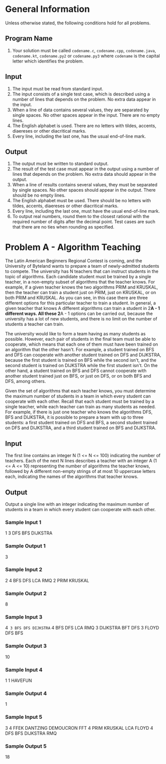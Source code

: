 # General Information

Unless otherwise stated, the following conditions hold for all problems.

## Program Name

1. Your solution must be called `codename.c`, `codename.cpp`, `codename.java`, `codename.kt`, `codename.py2` or `codename.py3` where `codename` is the capital letter which identifies the problem.

## Input

1. The input must be read from standard input.
2. The input consists of a single test case, which is described using a number of lines that depends on the problem. No extra data appear in the input.
3. When a line of data contains several values, they are separated by single spaces. No other spaces appear in the input. There are no empty lines.
4. The English alphabet is used. There are no letters with tildes, accents, diaereses or other diacritical marks.
5. Every line, including the last one, has the usual end-of-line mark.

## Output

1. The output must be written to standard output.
2. The result of the test case must appear in the output using a number of lines that depends on the problem. No extra data should appear in the output.
3. When a line of results contains several values, they must be separated by single spaces. No other spaces should appear in the output. There should be no empty lines.
4. The English alphabet must be used. There should be no letters with tildes, accents, diaereses or other diacritical marks.
5. Every line, including the last one, must have the usual end-of-line mark.
6. To output real numbers, round them to the closest rational with the required number of digits after the decimal point. Test cases are such that there are no ties when rounding as specified.

# Problem A - Algorithm Teaching

The Latin American Beginners Regional Contest is coming, and the University of Byteland wants to prepare a team of newly-admitted students to compete. The university has N teachers that can instruct students in the topic of algorithms. Each candidate student must be trained by a single teacher, in a non-empty subset of algorithms that the teacher knows. For example, if a given teacher knows the two algorithms PRIM and KRUSKAL, then the teacher can train a student just on PRIM, just on KRUSKAL, or on both PRIM and KRUSKAL. As you can see, in this case there are three different options for this particular teacher to train a student. In general, a given teacher that knows A different algorithms can train a student in 2**A - 1 different ways. All these 2**A - 1 options can be carried out, because the university has a lot of new students, and there is no limit on the number of students a teacher can train.

The university would like to form a team having as many students as possible. However, each pair of students in the final team must be able to cooperate, which means that each one of them must have been trained on an algorithm that the other hasn't. For example, a student trained on BFS and DFS can cooperate with another student trained on DFS and DIJKSTRA, because the first student is trained on BFS while the second isn't, and the second student is trained on DIJKSTRA while the first student isn't. On the other hand, a student trained on BFS and DFS cannot cooperate with another student trained just on BFS, or just on DFS, or on both BFS and DFS, among others.

Given the set of algorithms that each teacher knows, you must determine the maximum number of students in a team in which every student can cooperate with each other. Recall that each student must be trained by a single teacher, while each teacher can train as many students as needed. For example, if there is just one teacher who knows the algorithms DFS, BFS and DIJKSTRA, it is possible to prepare a team with up to three students: a first student trained on DFS and BFS, a second student trained on DFS and DIJKSTRA, and a third student trained on BFS and DIJKSTRA.

## Input

The first line contains an integer N (1 <= N <= 100) indicating the number of teachers. Each of the next N lines describes a teacher with an integer A (1 <= A <= 10) representing the number of algorithms the teacher knows, followed by A different non-empty strings of at most 10 uppercase letters each, indicating the names of the algorithms that teacher knows.

## Output

Output a single line with an integer indicating the maximum number of students in a team in which every student can cooperate with each other.

### Sample Input 1
1
3 DFS BFS DIJKSTRA

### Sample Output 1
3

### Sample Input 2
2
4 BFS DFS LCA RMQ
2 PRIM KRUSKAL

### Sample Output 2
8

### Sample Input 3
4``
3 BFS DFS DIJKSTRA``
4 BFS DFS LCA RMQ
3 DIJKSTRA BFT DFS
3 FLOYD DFS BFS

### Sample Output 3
10

### Sample Input 4
1
1 HAVEFUN

### Sample Output 4
1

### Sample Input 5
3
4 FFEK DANTZING DEMOUCRON FFT
4 PRIM KRUSKAL LCA FLOYD
4 DFS BFS DIJKSTRA RMQ

### Sample Output 5
18

